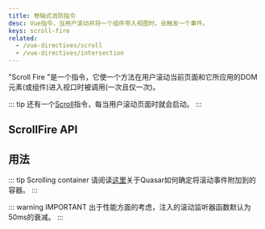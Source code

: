 ```yaml
---
title: 卷轴式消防指令
desc: Vue指令，当用户滚动并将一个组件带入视图时，会触发一个事件。
keys: scroll-fire
related:
  - /vue-directives/scroll
  - /vue-directives/intersection
---
```


"Scroll Fire "是一个指令，它使一个方法在用户滚动当前页面和它所应用的DOM元素(或组件)进入视口时被调用(一次且仅一次)。

::: tip
还有一个[Scroll](/vue-directives/scroll)指令，每当用户滚动页面时就会启动。
:::

## ScrollFire API

<doc-api file="ScrollFire" />

## 用法

::: tip Scrolling container
请阅读[这里](/vue-components/scroll-observer#determining-scrolling-container)关于Quasar如何确定将滚动事件附加到的容器。
:::

<doc-example title="基础" file="ScrollFire/Basic" scrollable />

::: warning IMPORTANT
出于性能方面的考虑，注入的滚动监听器函数默认为50ms的衰减。
:::
